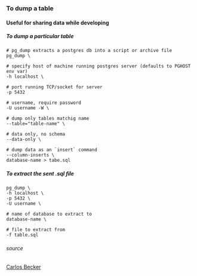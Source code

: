 ### To dump a table
#### Useful for sharing data while developing
##### To dump a particular table

```
# pg_dump extracts a postgres db into a script or archive file
pg_dump \

# specify host of machine running postgres server (defaults to PGHOST env var)
-h localhost \

# port running TCP/socket for server
-p 5432

# username, require password
-U username -W \

# dump only tables matchig name
--table="table-name" \

# data only, no schema
--data-only \

# dump data as an `insert` command
--column-inserts \
database-name > tabe.sql

```

##### To extract the sent .sql file
```
pg_dump \
-h localhost \
-p 5432 \
-U username \

# name of database to extract to
database-name \

# file to extract from
-f table.sql
```

###### source
[Carlos Becker](https://carlosbecker.com/posts/dump-postgres-table-inserts/)
